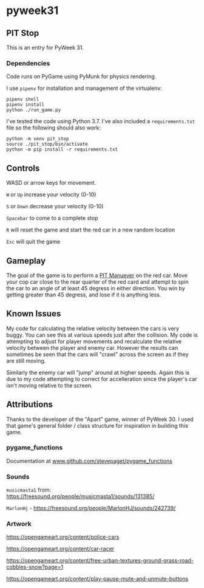 # pyweek31

## PIT Stop

This is an entry for PyWeek 31.

### Dependencies

Code runs on PyGame using PyMunk for physics rendering.

I use `pipenv` for installation and management of the virtualenv:

```
pipenv shell
pipenv install
python ./run_game.py
```

I've tested the code using Python 3.7. I've also included a `requirements.txt` file so the following should also work:

```
python -m venv pit_stop
source ./pit_stop/bin/activate
python -m pip install -r requirements.txt
```

## Controls

WASD or arrow keys for movement.

`W` or `Up` increase your velocity (0-10)

`S` or `Down` decrease your velocity (0-10)

`Spacebar` to come to a complete stop

`R` will reset the game and start the red car in a new random location

`Esc` will quit the game

## Gameplay

The goal of the game is to perform a [PIT Manuever](https://en.wikipedia.org/wiki/PIT_maneuver) on the red car. Move your cop car close to the rear quarter
of the red card and attempt to spin the car to an angle of at least 45 degress in either direction. You win by getting greater than 45 degress, and lose if it is anything less.

## Known Issues

My code for calculating the relative velocity between the cars is very buggy. You can see this at various speeds just after the collision. My code is attempting to adjust for player movements and recalculate the relative velocity between the player and enemy car. However the results can sometimes be seen that the cars will "crawl" across the screen as if they are still moving.

Similarly the enemy car will "jump" around at higher speeds. Again this is due to my code attempting to correct for accelleration since the player's car isn't moving relative to the screen.

## Attributions

Thanks to the developer of the "Apart" game, winner of PyWeek 30. I used that game's general folder / class structure for inspiration in building this game.

### pygame_functions

Documentation at www.github.com/stevepaget/pygame_functions

### Sounds

`musicmasta1` from: https://freesound.org/people/musicmasta1/sounds/131385/

`MarlonHj` - https://freesound.org/people/MarlonHJ/sounds/242739/

### Artwork

https://opengameart.org/content/police-cars

https://opengameart.org/content/car-racer

https://opengameart.org/content/free-urban-textures-ground-grass-road-cobbles-snow?page=1

https://opengameart.org/content/play-pause-mute-and-unmute-buttons
